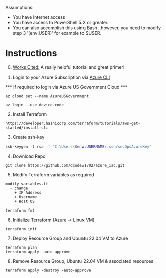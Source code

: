 Assumptions:
* You have Internet access
* You have access to PowerShell 5.X or greater. <br />
* You can also accomplish this using Bash ..however, you need to modify step 3 '$($env:USER)' for example to $USER. <br />

# Instructions
0. [Works Cited:](https://www.youtube.com/watch?v=V53AHWun17s) A really helpful tutorial and great primer!

1. Login to your Azure Subscription via
[Azure CLI](https://learn.microsoft.com/en-us/cli/azure/install-azure-cli-windows?tabs=azure-cli)

 
*** If required to login via Azure US Government Cloud ***
```code
az cloud set --name AzureUSGovernment
```

```code
az login --use-device-code
```

2. Install Terraform
```code
https://developer.hashicorp.com/terraform/tutorials/aws-get-started/install-cli
```

3. Create ssh-key
```PowerShell
ssh-keygen -t rsa -f "C:\Users\$env:USERNAME/.ssh/secOpsAzureKey"
```

4. Download Repo
```code
git clone https://github.com/dcodev1702/azure_iac.git
```

5. Modify Terraform variables as required
```code
modify variables.tf
  - change
    + IP Address
    + Username
    + Host OS
    
terraform fmt
```

6. Initialize Terraform (Azure -> Linux VM)
```code
terraform init
```

7. Deploy Resource Group and Ubuntu 22.04 VM to Azure
```code
terraform plan
terraform apply -auto-approve
```

8. Remove Resource Group, Ubuntu 22.04 VM & associated resources
```code
terraform apply -destroy -auto-approve
```
